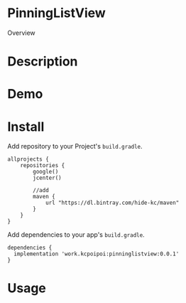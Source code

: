 PinningListView
====

Overview

# Description

# Demo

# Install

Add repository to your Project's `build.gradle`.

```
allprojects {
    repositories {
        google()
        jcenter()
        
        //add
        maven {
            url "https://dl.bintray.com/hide-kc/maven"
        }
    }
}
```

Add dependencies to your app's `build.gradle`.

```
dependencies {
  implementation 'work.kcpoipoi:pinninglistview:0.0.1'
}
```

# Usage
